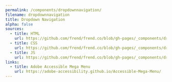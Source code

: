 ```yaml
---
permalink: /components/dropdownnavigation/
filename: dropdownnavigation
title: Dropdown Navigation
alpha: false
sources:
  - title: HTML
    url: https://github.com/frend/frend.co/blob/gh-pages/_components/dropdownnavigation/dropdownnavigation.html
  - title: CSS
    url: https://github.com/frend/frend.co/blob/gh-pages/_components/dropdownnavigation/dropdownnavigation.css
  - title: JS
    url: https://github.com/frend/frend.co/blob/gh-pages/_components/dropdownnavigation/dropdownnavigation.js
links:
  - title: Adobe Accessible Mega Menu
    url: https://adobe-accessibility.github.io/Accessible-Mega-Menu/
---
```


